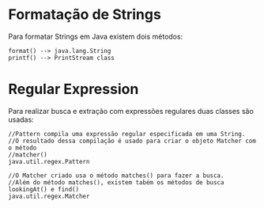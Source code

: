 # Formatação de Strings 

Para formatar Strings em Java existem dois métodos: 

	format() --> java.lang.String
	printf() --> PrintStream class

# Regular Expression

Para realizar busca e extração com expressões regulares duas classes são usadas:

	//Pattern compila uma expressão regular especificada em uma String.
	//O resultado dessa compilação é usado para criar o objeto Matcher com o método
	//matcher() 
	java.util.regex.Pattern
	
	//O Matcher criado usa o método matches() para fazer a busca.
	//Além do método matches(), existem tabém os métodos de busca lookingAt() e find() 
	java.util.regex.Matcher

